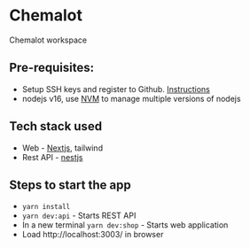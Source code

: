 # Chemalot
Chemalot workspace

## Pre-requisites:
- Setup SSH keys and register to Github. [Instructions](https://docs.github.com/en/authentication/connecting-to-github-with-ssh/generating-a-new-ssh-key-and-adding-it-to-the-ssh-agent)
- nodejs v16, use [NVM](https://www.freecodecamp.org/news/nvm-for-windows-how-to-download-and-install-node-version-manager-in-windows-10/) to manage multiple versions of nodejs


## Tech stack used 
- Web - [Nextjs](https://nextjs.org/), tailwind
- Rest API - [nestjs](https://nestjs.com)

## Steps to start the app

- `yarn install`
- `yarn dev:api` - Starts REST API
- In a new terminal `yarn dev:shop` - Starts web application
- Load http://localhost:3003/ in browser
